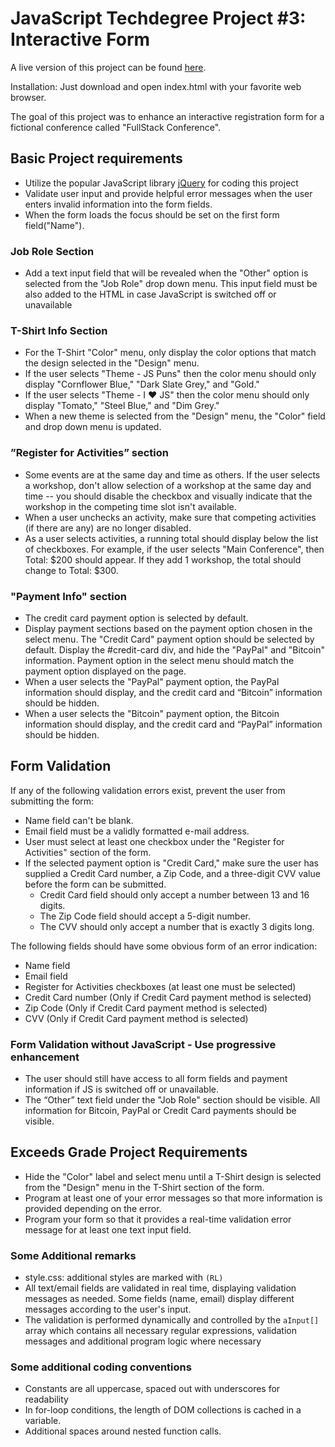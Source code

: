 # JavaScript Techdegree Project #3: Interactive Form

A live version of this project can be found [here](https://rliess.github.io/js-techdegree-project3/).

Installation: Just download and open index.html with your favorite web browser.

The goal of this project was to enhance an interactive registration form for a fictional conference called "FullStack Conference".

## Basic Project requirements

* Utilize the popular JavaScript library [jQuery](http://http://jquery.com/) for coding this project
* Validate user input and provide helpful error messages when the user enters invalid information into the form fields. 
* When the form loads the focus should be set on the first form field("Name").

### Job Role Section

* Add a text input field that will be revealed when the "Other" option is selected from the "Job Role" drop down menu. This input field must be also added to the HTML in case JavaScript is switched off or unavailable
 
### T-Shirt Info Section

* For the T-Shirt "Color" menu, only display the color options that match the design selected in the "Design" menu. 
* If the user selects "Theme - JS Puns" then the color menu should only display "Cornflower Blue," "Dark Slate Grey," and "Gold." 
* If the user selects "Theme - I ♥ JS" then the color menu should only display "Tomato," "Steel Blue," and "Dim Grey." 
* When a new theme is selected from the "Design" menu, the "Color" field and drop down menu is updated.

### ”Register for Activities” section

* Some events are at the same day and time as others. If the user selects a workshop, don't allow selection of a workshop at the same day and time -- you should disable the checkbox and visually indicate that the workshop in the competing time slot isn't available. 
* When a user unchecks an activity, make sure that competing activities (if there are any) are no longer disabled. 
* As a user selects activities, a running total should display below the list of checkboxes. For example, if the user selects "Main Conference", then Total: $200 should appear. If they add 1 workshop, the total should change to Total: $300.

### "Payment Info" section

* The credit card payment option is selected by default.
* Display payment sections based on the payment option chosen in the select menu. 
The "Credit Card" payment option should be selected by default. Display the #credit-card div, and hide the "PayPal" and "Bitcoin" information. Payment option in the select menu should match the payment option displayed on the page.
* When a user selects the "PayPal" payment option, the PayPal information should display, and the credit card and “Bitcoin” information should be hidden. 
* When a user selects the "Bitcoin" payment option, the Bitcoin information should display, and the credit card and “PayPal” information should be hidden.

## Form Validation

If any of the following validation errors exist, prevent the user from submitting the form:

* Name field can't be blank.
* Email field must be a validly formatted e-mail address.
* User must select at least one checkbox under the "Register for Activities" section of the form.
* If the selected payment option is "Credit Card," make sure the user has supplied a Credit Card number, a Zip Code, and a three-digit CVV value before the form can be submitted.
    * Credit Card field should only accept a number between 13 and 16 digits.
    * The Zip Code field should accept a 5-digit number.
    * The CVV should only accept a number that is exactly 3 digits long.

The following fields should have some obvious form of an error indication:

* Name field
* Email field
* Register for Activities checkboxes (at least one must be selected)
* Credit Card number (Only if Credit Card payment method is selected)
* Zip Code (Only if Credit Card payment method is selected)
* CVV (Only if Credit Card payment method is selected)

### Form Validation without JavaScript - Use progressive enhancement

* The user should still have access to all form fields and payment information if JS is switched off or unavailable. 
* The “Other” text field under the "Job Role" section should be visible. All information for Bitcoin, PayPal or Credit Card payments should be visible.


## Exceeds Grade Project Requirements

* Hide the "Color" label and select menu until a T-Shirt design is selected from the "Design" menu in the T-Shirt section of the form.
* Program at least one of your error messages so that more information is provided depending on the error.
* Program your form so that it provides a real-time validation error message for at least one text input field.


### Some Additional remarks

* style.css: additional styles are marked with `(RL)`
* All text/email fields are validated in real time, displaying validation messages as needed. Some fields (name, email) display different messages according to the user's input.
* The validation is performed dynamically and controlled by the `aInput[]` array which contains all necessary regular expressions, validation messages and additional program logic where necessary 
    
    
### Some additional coding conventions

* Constants are all uppercase, spaced out with underscores for readability
* In for-loop conditions, the length of DOM collections is cached in a variable.
* Additional spaces around nested function calls.

